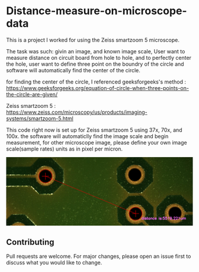 # Distance-measure-on-microscope-data

This is a project I worked for using the Zeiss smartzoom 5 microscope. 

The task was such: givin an image, and known image scale, User want to measure distance on circuit board from hole to hole, and to perfectly center the hole, user want to define three point on the boundry of the circle and software will automatically find the center of the circle. 

for finding the center of the circle, I referenced geeksforgeeks's method : https://www.geeksforgeeks.org/equation-of-circle-when-three-points-on-the-circle-are-given/

Zeiss smartzoom 5 : https://www.zeiss.com/microscopy/us/products/imaging-systems/smartzoom-5.html

This code right now is set up for Zeiss smartzoom 5 using 37x, 70x, and 100x. the software will automaticlly find the image scale and begin measurement, for other microscope image, please define your own image scale(sample rates) units as in pixel per micron.

![](img.PNG)


## Contributing
Pull requests are welcome. For major changes, please open an issue first to discuss what you would like to change.
